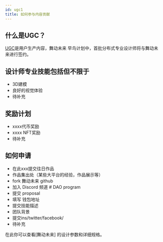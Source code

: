```yaml
---
id: ugc1
title: 如何参与内容贡献
---
```

## 什么是UGC？

[UGC](https://en.wikipedia.org/wiki/User-generated_content)是用户生产内容，舞动未来 早鸟计划中，首批分布式专业设计师将与舞动未来进行签约。

## 设计师专业技能包括但不限于

- 3D建模
- 良好的视觉体验
- 待补充


## 奖励计划

- xxxx代币奖励
- xxxx NFT奖励
- 待补充

## 如何申请
- 在此xxx提交往日作品
- 作品集出处（某些大平台的经验，作品展示等）
- fork 舞动未来 github
- 加入 Discord 频道 # DAO program
- 提交 proposal
- 填写 钱包地址
- 提交技能描述
- 团队背景
- 提交ins/twitter/facebook/
- 待补充

在此你可以查看[舞动未来] 的设计参数和详细规格。
